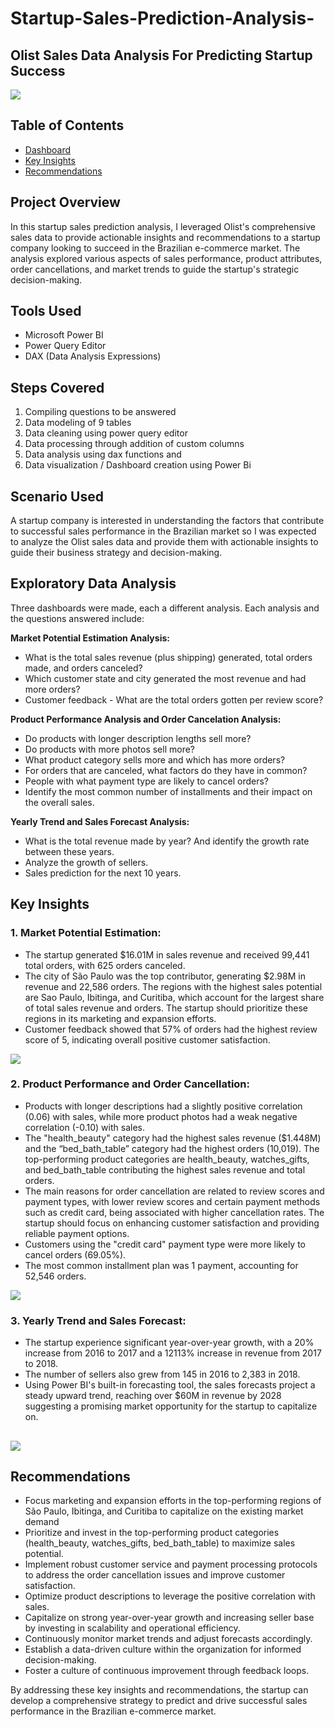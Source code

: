 # Startup-Sales-Prediction-Analysis-
## Olist Sales Data Analysis For Predicting Startup Success

![](intro_image.png)

## Table of Contents
- [Dashboard](#dashboard_1)
- [Key Insights](#key-insights)
- [Recommendations](#recommendations)

  
## Project Overview
In this startup sales prediction analysis, I leveraged Olist's comprehensive sales data to provide actionable insights and recommendations to a startup company looking to succeed in the Brazilian e-commerce market. The analysis explored various aspects of sales performance, product attributes, order cancellations, and market trends to guide the startup's strategic decision-making.

## Tools Used
- Microsoft Power BI
- Power Query Editor
- DAX (Data Analysis Expressions)

## Steps Covered
1. Compiling questions to be answered
2. Data modeling of 9 tables
3. Data cleaning using power query editor
4. Data processing through addition of custom columns
5. Data analysis using dax functions and
6. Data visualization / Dashboard creation using Power Bi

## Scenario Used
A startup company is interested in understanding the factors that contribute to successful sales performance in the Brazilian market so I was expected to analyze the Olist sales data and provide them with actionable insights to guide their business strategy and decision-making.

## Exploratory Data Analysis
Three dashboards were made, each a different analysis. Each analysis and the questions answered include:

**Market Potential Estimation Analysis:**
- What is the total sales revenue (plus shipping) generated, total orders made, and orders canceled?
- Which customer state and city generated the most revenue and had more orders?
- Customer feedback - What are the total orders gotten per review score?

  
**Product Performance Analysis and Order Cancelation Analysis:**
- Do products with longer description lengths sell more?
- Do products with more photos sell more?
- What product category sells more and which has more orders?
- For orders that are canceled, what factors do they have in common?
- People with what payment type are likely to cancel orders?
- Identify the most common number of installments and their impact on the overall sales.

  
**Yearly Trend and Sales Forecast Analysis:**
- What is the total revenue made by year? And identify the growth rate between these years.
- Analyze the growth of sellers.
- Sales prediction for the next 10 years.



## Key Insights
### 1. Market Potential Estimation:

- The startup generated $16.01M in sales revenue and received 99,441 total orders, with 625 orders canceled.
- The city of São Paulo was the top contributor, generating $2.98M in revenue and 22,586 orders. The regions with the highest sales potential are Sao Paulo, Ibitinga, and Curitiba, which account for the largest share of total sales revenue and orders. The startup should prioritize these regions in its marketing and expansion efforts.
- Customer feedback showed that 57% of orders had the highest review score of 5, indicating overall positive customer satisfaction.

![](Dashboard_1.png)



### 2. Product Performance and Order Cancellation:
- Products with longer descriptions had a slightly positive correlation (0.06) with sales, while more product photos had a weak negative correlation (-0.10) with sales.
- The "health_beauty" category had the highest sales revenue ($1.448M) and the “bed_bath_table” category had the highest orders (10,019). The top-performing product categories are health_beauty, watches_gifts, and bed_bath_table contributing the highest sales revenue and total orders.
- The main reasons for order cancellation are related to review scores and payment types, with lower review scores and certain payment methods such as credit card, being associated with higher cancellation rates. The startup should focus on enhancing customer satisfaction and providing reliable payment options.
- Customers using the "credit card" payment type were more likely to cancel orders (69.05%).
- The most common installment plan was 1 payment, accounting for 52,546 orders.

![](Dashboard_2.png)



### 3. Yearly Trend and Sales Forecast:
- The startup experience significant year-over-year growth, with a 20% increase from 2016 to 2017 and a 12113% increase in revenue from 2017 to 2018.
- The number of sellers also grew from 145 in 2016 to 2,383 in 2018.
- Using Power BI's built-in forecasting tool, the sales forecasts project a steady upward trend, reaching over $60M in revenue by 2028 suggesting a promising market opportunity for the startup to capitalize on.

![](Dashboard_3.png)
---

## Recommendations
- Focus marketing and expansion efforts in the top-performing regions of São Paulo, Ibitinga, and Curitiba to capitalize on the existing market demand
- Prioritize and invest in the top-performing product categories (health_beauty, watches_gifts, bed_bath_table) to maximize sales potential.
- Implement robust customer service and payment processing protocols to address the order cancellation issues and improve customer satisfaction.
- Optimize product descriptions to leverage the positive correlation with sales.
- Capitalize on strong year-over-year growth and increasing seller base by investing in
scalability and operational efficiency.
- Continuously monitor market trends and adjust forecasts accordingly.
- Establish a data-driven culture within the organization for informed decision-making.
- Foster a culture of continuous improvement through feedback loops.

By addressing these key insights and recommendations, the startup can develop a comprehensive strategy to predict and drive successful sales performance in the Brazilian e-commerce market.
